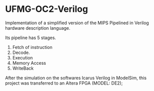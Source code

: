 UFMG-OC2-Verilog
================

Implementation of a simplified version of the MIPS Pipelined in Verilog hardware description language.

Its pipeline has 5 stages.

1. Fetch of instruction
2. Decode.
3. Execution
4. Memory Access
5. WriteBack


After the simulation on the softwares Icarus Verilog in ModelSim, this project was transferred to an Altera FPGA (MODEL: DE2);
